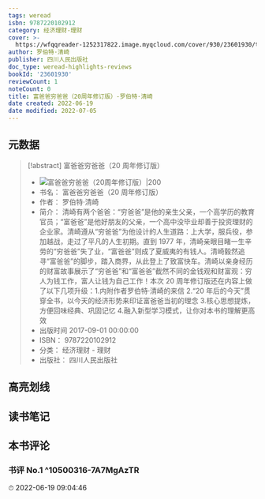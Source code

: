 ```yaml
---
tags: weread
isbn: 9787220102912
category: 经济理财-理财
cover: >-
  https://wfqqreader-1252317822.image.myqcloud.com/cover/930/23601930/t7_23601930.jpg
author: 罗伯特·清崎
publisher: 四川人民出版社
doc_type: weread-highlights-reviews
bookId: '23601930'
reviewCount: 1
noteCount: 0
title: 富爸爸穷爸爸（20周年修订版）-罗伯特·清崎
date created: 2022-06-19
date modified: 2022-07-05
---
```


## 元数据

> [!abstract] 富爸爸穷爸爸（20 周年修订版）
> - ![ 富爸爸穷爸爸（20周年修订版）|200](https://wfqqreader-1252317822.image.myqcloud.com/cover/930/23601930/t7_23601930.jpg)
> - 书名： 富爸爸穷爸爸（20 周年修订版）
> - 作者： 罗伯特·清崎
> - 简介： 清崎有两个爸爸：“穷爸爸”是他的亲生父亲，一个高学历的教育官员；“富爸爸”是他好朋友的父亲，一个高中没毕业却善于投资理财的企业家。清崎遵从“穷爸爸”为他设计的人生道路：上大学，服兵役，参加越战，走过了平凡的人生初期。直到 1977 年，清崎亲眼目睹一生辛劳的“穷爸爸”失了业，“富爸爸”则成了夏威夷的有钱人。清崎毅然追寻“富爸爸”的脚步，踏入商界，从此登上了致富快车。清崎以亲身经历的财富故事展示了“穷爸爸”和“富爸爸”截然不同的金钱观和财富观：穷人为钱工作，富人让钱为自己工作！本次 20 周年修订版还在内容上做了以下几项升级：1.内附作者罗伯特·清崎的来信 2.“20 年后的今天”贯穿全书，以今天的经济形势来印证富爸爸当初的理念 3.核心思想提炼，方便回味经典、巩固记忆 4.融入新型学习模式，让你对本书的理解更高效
> - 出版时间 2017-09-01 00:00:00
> - ISBN： 9787220102912
> - 分类： 经济理财 - 理财
> - 出版社： 四川人民出版社

## 高亮划线

## 读书笔记

## 本书评论

### 书评 No.1 ^10500316-7A7MgAzTR

⏱ 2022-06-19 09:04:46
